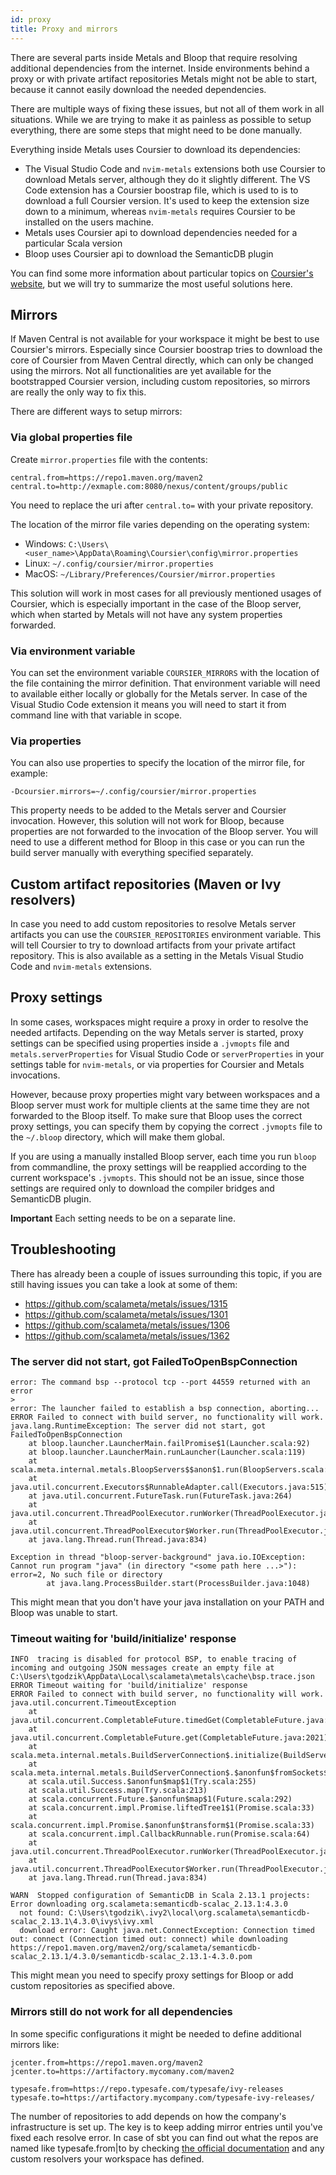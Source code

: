 ```yaml
---
id: proxy
title: Proxy and mirrors
---
```


There are several parts inside Metals and Bloop that require resolving
additional dependencies from the internet. Inside environments behind a proxy or
with private artifact repositories Metals might not be able to start, because it
cannot easily download the needed dependencies.

There are multiple ways of fixing these issues, but not all of them work in all
situations. While we are trying to make it as painless as possible to setup
everything, there are some steps that might need to be done manually.

Everything inside Metals uses Coursier to download its dependencies:

- The Visual Studio Code and `nvim-metals` extensions both use Coursier to
  download Metals server, although they do it slightly different. The VS Code
  extension has a Coursier boostrap file, which is used to is to download a full
  Coursier version. It's used to keep the extension size down to a minimum,
  whereas `nvim-metals` requires Coursier to be installed on the users machine.
- Metals uses Coursier api to download dependencies needed for a particular
  Scala version
- Bloop uses Coursier api to download the SemanticDB plugin

You can find some more information about particular topics on
[Coursier's website](https://get-coursier.io/docs/overview), but we will try to
summarize the most useful solutions here.

## Mirrors

If Maven Central is not available for your workspace it might be best to use
Coursier's mirrors. Especially since Coursier boostrap tries to download the
core of Coursier from Maven Central directly, which can only be changed using
the mirrors. Not all functionalities are yet available for the bootstrapped
Coursier version, including custom repositories, so mirrors are really the only
way to fix this.

There are different ways to setup mirrors:

### Via global properties file

Create `mirror.properties` file with the contents:

```
central.from=https://repo1.maven.org/maven2
central.to=http://exmaple.com:8080/nexus/content/groups/public
```

You need to replace the uri after `central.to=` with your private repository.

The location of the mirror file varies depending on the operating system:

- Windows:
  `C:\Users\<user_name>\AppData\Roaming\Coursier\config\mirror.properties`
- Linux: `~/.config/coursier/mirror.properties`
- MacOS: `~/Library/Preferences/Coursier/mirror.properties`

This solution will work in most cases for all previously mentioned usages of
Coursier, which is especially important in the case of the Bloop server, which
when started by Metals will not have any system properties forwarded.

### Via environment variable

You can set the environment variable `COURSIER_MIRRORS` with the location of the
file containing the mirror definition. That environment variable will need to
available either locally or globally for the Metals server. In case of the
Visual Studio Code extension it means you will need to start it from command
line with that variable in scope.

### Via properties

You can also use properties to specify the location of the mirror file, for
example:

```
-Dcoursier.mirrors=~/.config/coursier/mirror.properties
```

This property needs to be added to the Metals server and Coursier invocation.
However, this solution will not work for Bloop, because properties are not
forwarded to the invocation of the Bloop server. You will need to use a
different method for Bloop in this case or you can run the build server manually
with everything specified separately.

## Custom artifact repositories (Maven or Ivy resolvers)

In case you need to add custom repositories to resolve Metals server artifacts
you can use the `COURSIER_REPOSITORIES` environment variable. This will tell
Coursier to try to download artifacts from your private artifact repository.
This is also available as a setting in the Metals Visual Studio Code and
`nvim-metals` extensions.

## Proxy settings

In some cases, workspaces might require a proxy in order to resolve the needed
artifacts. Depending on the way Metals server is started, proxy settings can be
specified using properties inside a `.jvmopts` file and
`metals.serverProperties` for Visual Studio Code or `serverProperties` in your
settings table for `nvim-metals`, or via properties for Coursier and Metals
invocations.

However, because proxy properties might vary between workspaces and a Bloop
server must work for multiple clients at the same time they are not forwarded to
the Bloop itself. To make sure that Bloop uses the correct proxy settings, you
can specify them by copying the correct `.jvmopts` file to the `~/.bloop`
directory, which will make them global.

If you are using a manually installed Bloop server, each time you run `bloop`
from commandline, the proxy settings will be reapplied according to the current
workspace's `.jvmopts`. This should not be an issue, since those settings are
required only to download the compiler bridges and SemanticDB plugin.

**Important** Each setting needs to be on a separate line.

## Troubleshooting

There has already been a couple of issues surrounding this topic, if you are
still having issues you can take a look at some of them:

- https://github.com/scalameta/metals/issues/1315
- https://github.com/scalameta/metals/issues/1301
- https://github.com/scalameta/metals/issues/1306
- https://github.com/scalameta/metals/issues/1362

### The server did not start, got FailedToOpenBspConnection

```
error: The command bsp --protocol tcp --port 44559 returned with an error
>
error: The launcher failed to establish a bsp connection, aborting...
ERROR Failed to connect with build server, no functionality will work.
java.lang.RuntimeException: The server did not start, got FailedToOpenBspConnection
	at bloop.launcher.LauncherMain.failPromise$1(Launcher.scala:92)
	at bloop.launcher.LauncherMain.runLauncher(Launcher.scala:119)
	at scala.meta.internal.metals.BloopServers$$anon$1.run(BloopServers.scala:101)
	at java.util.concurrent.Executors$RunnableAdapter.call(Executors.java:515)
	at java.util.concurrent.FutureTask.run(FutureTask.java:264)
	at java.util.concurrent.ThreadPoolExecutor.runWorker(ThreadPoolExecutor.java:1128)
	at java.util.concurrent.ThreadPoolExecutor$Worker.run(ThreadPoolExecutor.java:628)
	at java.lang.Thread.run(Thread.java:834)
```

```
Exception in thread "bloop-server-background" java.io.IOException: Cannot run program "java" (in directory "<some path here ...>"): error=2, No such file or directory
        at java.lang.ProcessBuilder.start(ProcessBuilder.java:1048)
```

This might mean that you don't have your java installation on your PATH and
Bloop was unable to start.

### Timeout waiting for 'build/initialize' response

```
INFO  tracing is disabled for protocol BSP, to enable tracing of incoming and outgoing JSON messages create an empty file at C:\Users\tgodzik\AppData\Local\scalameta\metals\cache\bsp.trace.json
ERROR Timeout waiting for 'build/initialize' response
ERROR Failed to connect with build server, no functionality will work.
java.util.concurrent.TimeoutException
	at java.util.concurrent.CompletableFuture.timedGet(CompletableFuture.java:1886)
	at java.util.concurrent.CompletableFuture.get(CompletableFuture.java:2021)
	at scala.meta.internal.metals.BuildServerConnection$.initialize(BuildServerConnection.scala:259)
	at scala.meta.internal.metals.BuildServerConnection$.$anonfun$fromSockets$1(BuildServerConnection.scala:203)
	at scala.util.Success.$anonfun$map$1(Try.scala:255)
	at scala.util.Success.map(Try.scala:213)
	at scala.concurrent.Future.$anonfun$map$1(Future.scala:292)
	at scala.concurrent.impl.Promise.liftedTree1$1(Promise.scala:33)
	at scala.concurrent.impl.Promise.$anonfun$transform$1(Promise.scala:33)
	at scala.concurrent.impl.CallbackRunnable.run(Promise.scala:64)
	at java.util.concurrent.ThreadPoolExecutor.runWorker(ThreadPoolExecutor.java:1128)
	at java.util.concurrent.ThreadPoolExecutor$Worker.run(ThreadPoolExecutor.java:628)
	at java.lang.Thread.run(Thread.java:834)

WARN  Stopped configuration of SemanticDB in Scala 2.13.1 projects: Error downloading org.scalameta:semanticdb-scalac_2.13.1:4.3.0
  not found: C:\Users\tgodzik\.ivy2\local\org.scalameta\semanticdb-scalac_2.13.1\4.3.0\ivys\ivy.xml
  download error: Caught java.net.ConnectException: Connection timed out: connect (Connection timed out: connect) while downloading https://repo1.maven.org/maven2/org/scalameta/semanticdb-scalac_2.13.1/4.3.0/semanticdb-scalac_2.13.1-4.3.0.pom
```

This might mean you need to specify proxy settings for Bloop or add custom
repositories as specified above.

### Mirrors still do not work for all dependencies

In some specific configurations it might be needed to define additional mirrors
like:

```
jcenter.from=https://repo1.maven.org/maven2
jcenter.to=https://artifactory.mycomany.com/maven2

typesafe.from=https://repo.typesafe.com/typesafe/ivy-releases
typesafe.to=https://artifactory.mycompany.com/typesafe-ivy-releases/
```

The number of repositories to add depends on how the company's infrastructure is
set up. The key is to keep adding mirror entries until you've fixed each resolve
error. In case of sbt you can find out what the repos are named like
typesafe.from|to by checking
[the official documentation](https://www.scala-sbt.org/1.x/docs/Resolvers.html#Predefined+resolvers)
and any custom resolvers your workspace has defined.
